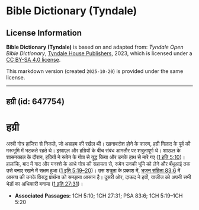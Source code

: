 # Bible Dictionary (Tyndale)

## License Information

**Bible Dictionary (Tyndale)** is based on and adapted from: _Tyndale Open Bible Dictionary_, [Tyndale House Publishers](https://tyndaleopenresources.com/), 2023, which is licensed under a [CC BY-SA 4.0 license](https://creativecommons.org/licenses/by-sa/4.0/legalcode.en).

This markdown version (created `2025-10-20`) is provided under the same license.



--------------------------------

## हग्री (id: 647754)

हग्री
=====

अरबी गोत्र हाजिरा से निकले, जो अब्राहम की रखैल थी। खानाबदोश होने के कारण, हग्री गिलाद के पूर्व की मरूभूमि में भटकते रहते थे। इस्राएल और हग्रियों के बीच संबंध आमतौर पर शत्रुतापूर्ण थे। शाऊल के शासनकाल के दौरान, हग्रियों ने रूबेन के गोत्र से युद्ध किया और उनके हाथ से मारे गए ([1 इति 5:10](https://ref.ly/1Chr5:10))। हालांकि, बाद में गाद और मनश्शे के आधे गोत्र की सहायता से, रूबेन उनकी भूमि को लेने और बँधुआई तक उसे बनाए रखने में सक्षम हुआ ([1 इति 5:19–20](https://ref.ly/1Chr5:19-1Chr5:20))। उस शत्रुता के प्रकाश में, [भजन संहिता 83:6](https://ref.ly/Ps83:6) में आसाप की उनके विरुद्ध प्रार्थना को समझना आसान है। दूसरी ओर, दाऊद ने हग्री, याजीज को अपनी सभी भेड़ों का अधिकारी बनाया ([1 इति 27:31](https://ref.ly/1Chr27:31))।

* **Associated Passages:** 1CH 5:10; 1CH 27:31; PSA 83:6; 1CH 5:19–1CH 5:20

